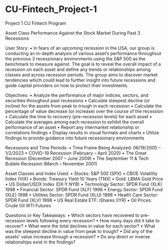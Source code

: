 # CU-Fintech_Project-1
Project 1 CU Fintech Program

Asset Class Performance Against the Stock Market During Past 3 Recessions

User Story:
•	In fears of an upcoming recession in the USA, our group is conducting an in-depth analysis of various asset’s performance throughout the previous 3 recessionary environments using the S&P 500 as the benchmark to measure against. The goal is to reveal the overall impact of a recession on each asset and define any trends or relationships among classes and across recession periods. The group aims to discover market tendencies which could lead to further insight into future recessions and guide capital providers on how to protect their investments.

Objectives:
•	Analyze the performance of major indices, sectors, and securities throughout past recessions
•	Calculate steepest decline (or incline) for the assets from peak to trough in each recession
•	Calculate the percentage of value decrease (or increase) over the course of the recession
•	Calculate the time to recovery (pre-recession levels) for each asset
•	Calculate the averages among each recession to exhibit the overall performance of an asset
•	Report any intermarket relationship or correlations findings
•	Display results in visual formats and charts
•	Utilize findings to provide guidance into future recessionary environments

Recessions and Time Periods:
•	Time Frame Being Analyzed: 06/19/2000 – 1/2/2023
•	COVID-19 Recession (February – April 2020)
•	The Great Recession (December 2007 – June 2009)
•	The September 11 & Tech Bubble Recession (March – November 2001)

Asset Classes and Index Used:
•	Stocks: S&P 500 (SPX) 
•	CBOE Volatility Index (VIX)
•	Bonds: Treasury Yield 10 Years (TNX)
•	Gold: LBMA Gold Price
•	US Dollar/USDX Index (DX-Y.NYB)
•	Technology Sector: SPDR Fund (XLK) 1998
•	Financial Sector: SPDR Fund (XLF) 1998
•	Energy Sector: SPDR Fund (XLE) 1998
•	Utilities Sector: SPDR Fund (XLU) 1998
•	Health Care Sector: SPDR Fund (XLV) 1998
•	US Real Estate ETF: iShares (IYR) 
•	Oil Prices: Crude Oil WTI Futures

Questions or Key Takeaways:
•	Which sectors have recovered to pre-recession levels following every recession?
•	How many days did it take to recover?
•	What were the total declines in value for each sector?
•	What was the steepest decline in value from peak to trough?
•	Did any of the assets’ value increase through a recession?
•	Do any direct or inverse relationships exist in the findings?
